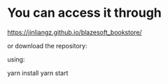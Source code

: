 # You can access it through

https://jinliangz.github.io/blazesoft_bookstore/


or download the repository:

using:

yarn install
yarn start
